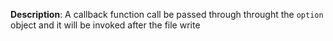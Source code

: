 __Description__: A callback function call be passed through throught the `option` object and it will be invoked after the file write